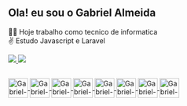 ## Ola! eu sou o Gabriel Almeida

👨‍💼 Hoje trabalho como tecnico de informatica <br>
✌ Estudo Javascript e Laravel

<div>
<a href="https://github.com/costAlme">
<img heigth="180em" src="https://github-readme-stats.vercel.app/api?username=costAlme&show_icons=true&theme=dracula&include_all_commits=true&count_private=true"/>
<img heigth="180em" src="https://github-readme-stats.vercel.app/api/top-langs/?username=costAlme&layout=compact&langs_count=16&theme=dracula"/>
</div>

## 

<div>

  <img align="center" alt="Gabriel-js" heigth="30" width="40" src="https://cdn.jsdelivr.net/gh/devicons/devicon/icons/javascript/javascript-original.svg" />

  <img align="center" alt="Gabriel-html" heigth="30" width="40" src="https://cdn.jsdelivr.net/gh/devicons/devicon/icons/html5/html5-original.svg" />
  
<img align="center" alt="Gabriel-css" heigth="30" width="40" src="https://cdn.jsdelivr.net/gh/devicons/devicon/icons/css3/css3-original.svg" />

<img align="center" alt="Gabriel-mysql" heigth="30" width="40" src="https://cdn.jsdelivr.net/gh/devicons/devicon/icons/mysql/mysql-original.svg" />

<img align="center" alt="Gabriel-laravel" heigth="30" width="40" src="https://cdn.jsdelivr.net/gh/devicons/devicon/icons/laravel/laravel-plain.svg" />
  
 <img align="center" alt="Gabriel-php" heigth="30" width="40" src="https://cdn.jsdelivr.net/gh/devicons/devicon/icons/php/php-original.svg" />

 <img align="center" alt="Gabriel-github" heigth="30" width="40" src="https://cdn.jsdelivr.net/gh/devicons/devicon/icons/github/github-original.svg" />
 
<img align="center" alt="Gabriel-vscode" heigth="30" width="40" src="https://cdn.jsdelivr.net/gh/devicons/devicon/icons/vscode/vscode-original.svg" />
          
</div>
